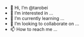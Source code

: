 - 👋 Hi, I’m @tarobei
- 👀 I’m interested in ...
- 🌱 I’m currently learning ...
- 💞️ I’m looking to collaborate on ...
- 📫 How to reach me ...

<!---
tarobei/tarobei is a ✨ special ✨ repository because its `README.md` (this file) appears on your GitHub profile.
You can click the Preview link to take a look at your changes.
--->
